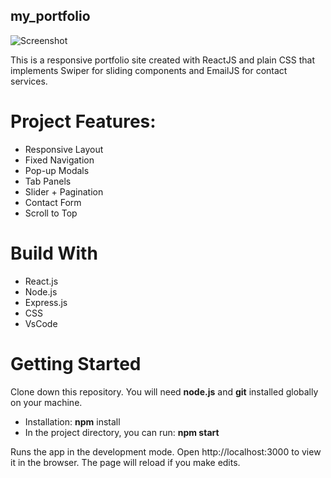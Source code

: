 ## my_portfolio
![Screenshot](https://github.com/kagHarsh/my_portfolio/assets/124779369/5d48b9f6-712f-4386-857b-2473be7644d3)

This is a responsive portfolio site created with ReactJS and plain CSS that implements Swiper for sliding components and EmailJS for contact services.

# Project Features:
  - Responsive Layout
  - Fixed Navigation
  - Pop-up Modals
  - Tab Panels
  - Slider + Pagination
  - Contact Form
  - Scroll to Top

# Build With
  - React.js
  - Node.js
  - Express.js
  - CSS
  - VsCode
# Getting Started
Clone down this repository. You will need **node.js** and **git** installed globally on your machine.

  - Installation: **npm** install
  - In the project directory, you can run: **npm start**

Runs the app in the development mode.
Open http://localhost:3000 to view it in the browser. The page will reload if you make edits.

